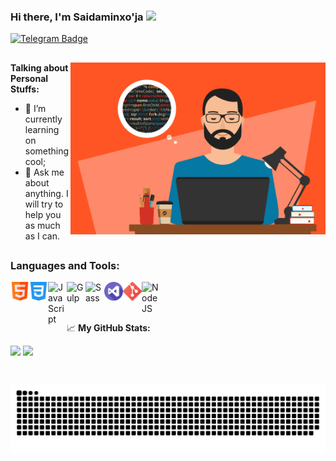 ### Hi there, I'm Saidaminxo'ja <img src="https://media.giphy.com/media/hvRJCLFzcasrR4ia7z/giphy.gif" width="25px">

[![Telegram Badge](https://img.shields.io/badge/-Telegram-0088cc?style=flat-square&logo=Telegram&logoColor=white)](https://t.me/MahmudxojayevS)


## 
<img align="right" alt="GIF" src="https://raw.githubusercontent.com/shahriyor-sharifjonov/shahriyor-sharifjonov/master/coding-2.gif" width="408" />

**Talking about Personal Stuffs:**

- 🔭 I’m currently learning on something cool;
- 💬 Ask me about anything. I will try to help you as much as I can.

##

### Languages and Tools:

<img align="left" alt="HTML5" width="30px" src="https://raw.githubusercontent.com/shahriyor-sharifjonov/shahriyor-sharifjonov/main/icons/html.png" />
<img align="left" alt="CSS3" width="30px" src="https://github.com/shahriyor-sharifjonov/shahriyor-sharifjonov/blob/main/icons/css-3.png" />
<img align="left" alt="JavaScript" width="30px" src="https://upload.wikimedia.org/wikipedia/commons/thumb/9/99/Unofficial_JavaScript_logo_2.svg/480px-Unofficial_JavaScript_logo_2.svg.png" />
<img align="left" alt="Gulp" width="30px" src="https://mwcoders.com/wp-content/uploads/2018/02/gulpjs-logo.jpg" />
<img align="left" alt="Sass" width="30px" src="https://encrypted-tbn0.gstatic.com/images?q=tbn:ANd9GcQQnR9v6dz-WclZyXLZU6l8yuohRJ9Fe69vcJuICc2lt6LTb8ic6iuXhE6e2GSIdDhwRck&usqp=CAU" />
<img align="left" alt="Visual Studio Code" width="30px" src="https://raw.githubusercontent.com/shahriyor-sharifjonov/shahriyor-sharifjonov/main/icons/visual-studio.png" />
<img align="left" alt="Git" width="30px" src="https://raw.githubusercontent.com/shahriyor-sharifjonov/shahriyor-sharifjonov/main/icons/iconfinder_2993773_git_social%20media_icon_128px.png" />
<img align="left" alt="Node JS" width="30px" src="https://codingfinder.com/wp-content/uploads/2019/12/nodejslogo.png" />

<br>
<br>

##


📈 **My GitHub Stats:**

<div display="flex">
  <p>
    <img width="55%" align="top" src="https://github-readme-stats.vercel.app/api?username=tolibjoninagamov&show_icons=true&hide_border=true&&count_private=true&include_all_commits=true&theme=gotham" />
    <img width="40%" align="top" src="https://github-readme-stats.vercel.app/api/top-langs/?username=tolibjoninagamov&exclude_repo=KNN-Image-Classification&show_icons=true&hide_border=true&layout=compact&langs_count=8&theme=gotham"/>
  </p>
</div>
<br>


![snake_animation](https://github.com/Platane/snk/raw/output/github-contribution-grid-snake.svg)
